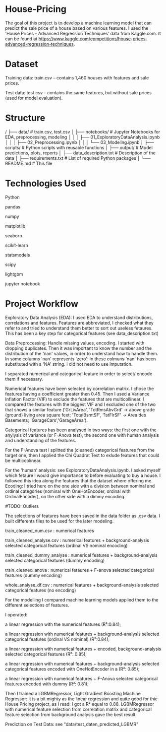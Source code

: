 # House-Pricing
The goal of this project is to develop a machine learning model that can predict the sale price of a house based on various features. I used the 'House Prices - Advanced Regression Techniques' data from Kaggle.com. It can be found at https://www.kaggle.com/competitions/house-prices-advanced-regression-techniques.

# Dataset

Training data: train.csv – contains 1,460 houses with features and sale prices.

Test data: test.csv – contains the same features, but without sale prices (used for model evaluation).

# Structure

/
├── data/                # train.csv, test.csv
│
├── notebooks/           # Jupyter Notebooks for EDA, preprocessing, modeling
│   │
│   ├── 01_ExploratoryDataAnalysis.ipynb
│   │ 
│   ├── 02_Preprocessing.ipynb
│   │
│   └── 03_Modeling.ipynb
│
├── scripts/             # Python scripts with reusable functions
│
├── output/              # Model predictions, plots, reports
│
├── data_description.txt # Description of the data
│
├── requirements.txt     # List of required Python packages
│
└── README.md            # This file

# Technologies Used
Python

pandas

numpy

matplotlib

seaborn

scikit-learn

statsmodels

scipy

lightgbm

jupyter notebook


# Project Workflow

Exploratory Data Analysis (EDA): I used EDA to understand distributions, correlations and features. Features are abbreviated, I checked what they refer to and tried to understand them better to sort out useless fetaures. This has been a key step for categorical features (see data_description.txt)

Data Preprocessing: Handle missing values, encoding. I started with dropping duplicates. Then it was important to know the number and the distribution of the 'nan' values, in order to understand how to handle them. In some columns 'nan' represents 'zero': in these colmuns 'nan' has been substituted with a 'NA' string. I did not need to use imputation.

I separated numerical and categorical feature in order to select/ encode them if necessary.

Numerical features have been selected by correlation matrix. I chose the features having a coefficient greater then 0.45. Then I used a Variance Inflation Factor (VIF) to exclude the features that are multicollinear. I compared the features with the biggest VIF and I excluded one of the two that shows a similar feature ('GrLivArea', 'TotRmsAbvGrd' -> above grade (ground) living area square feet; 'TotalBsmtSF', '1stFlrSF' -> Area des Basements; 'GarageCars','GarageArea').

Categorical features has been analysed in two ways:  the first one with the anylysis of variance (or F-Anova test), the second one with human analysis and understanding of the features.

For the F-Anova test I splitted the (cleaned) categorical features from the target one, then I applied the Chi Quadrat Test to exlude features that could be multiccolinear.

For the 'human' analysis: see ExploratoryDataAnalysis.ipynb. I asked myself which fetaure I would give importance to before evaluating to buy a house. I followed this idea along the features that the dataset where offering me. Ecoding: I tried here on the one side with a division between nominal and ordinal categories (nominal with OneHotEncoder, ordinal with OrdinalEncoder), on the other side with a dimmy encoding.

#TODO: Outliers

The selections of features have been saved in the data folder as .csv data. I built differents files to be used for the later modeling. 

train_cleaned_num.csv : numerical features

train_cleaned_analyse.csv : numerical features + background-analysis selected categorical features (ordinal VS nominal encoding)

train_cleaned_dummy_analyse : numerical features + background-analysis selected categorical features (dummy encoding)

train_cleaned_anova : numerical fetaures + F-anova selected categorical features (dummy encoding)

whole_analyse_df.csv :  numerical features + background-analysis selected categorical features (no encoding)

For the modelling I compared  machine learning models applied them to the different selections of features.

I operated:

a linear regression with the numerical features (R²:0.84); 

a linear regression with numerical features + background-analysis selected categorical features (ordinal VS nominal) (R²:0.84);

a linear regression with numerical features + encoded, background-analysis selected categorical features (R²: 0.85);

a linear regression with numerical features + background-analysis selected categorical features encoded with OneHotEncoder in a (R²: 0.85);

a linear regression with numerical features + F-Anova selected categorical features encoded with dummy (R²: 0.81);

Then I trained a LGBMRegressor, Light Gradient Boosting Machine Regressor: it is a bit mighty as the linear regression and quite good for thie House Pricing project, as I read. I got a R² equal to 0.88. LGBMRegressor with numerical feature selection from correlation matrix and categorical feature selection from background analysis gave the best result.


Prediction on Test Data: see "data/test_daten_predicted_LGBMR"